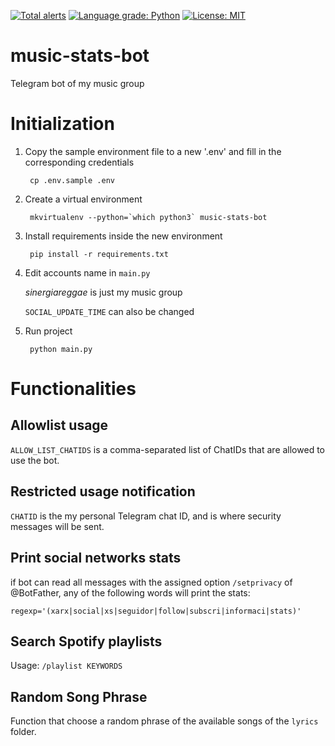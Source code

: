 [![Total alerts](https://img.shields.io/lgtm/alerts/g/martibarri/music-stats-bot.svg?logo=lgtm&logoWidth=18)](https://lgtm.com/projects/g/martibarri/music-stats-bot/alerts/)
[![Language grade: Python](https://img.shields.io/lgtm/grade/python/g/martibarri/music-stats-bot.svg?logo=lgtm&logoWidth=18)](https://lgtm.com/projects/g/martibarri/music-stats-bot/context:python)
[![License: MIT](https://img.shields.io/badge/License-MIT-brightgreen.svg)](https://opensource.org/licenses/MIT)
 
# music-stats-bot
Telegram bot of my music group

# Initialization

1. Copy the sample environment file to a new '.env' and fill in the corresponding credentials

        cp .env.sample .env

2. Create a virtual environment

        mkvirtualenv --python=`which python3` music-stats-bot

3. Install requirements inside the new environment 

        pip install -r requirements.txt

4. Edit accounts name in `main.py`

    _sinergiareggae_ is just my music group

    `SOCIAL_UPDATE_TIME` can also be changed

5. Run project

        python main.py


# Functionalities

## Allowlist usage

`ALLOW_LIST_CHATIDS` is a comma-separated list of ChatIDs that are allowed to use the bot.

## Restricted usage notification

`CHATID` is the my personal Telegram chat ID, and is where security messages will be sent.

## Print social networks stats

if bot can read all messages with the assigned option `/setprivacy` of @BotFather, any of the following words will print the stats:

`regexp='(xarx|social|xs|seguidor|follow|subscri|informaci|stats)'`

## Search Spotify playlists

Usage: `/playlist KEYWORDS`

## Random Song Phrase

Function that choose a random phrase of the available songs of the `lyrics` folder.
